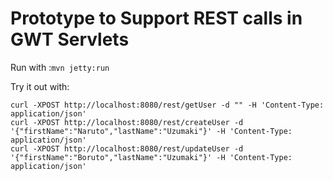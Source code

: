 # Prototype to Support REST calls in GWT Servlets

Run with :`mvn jetty:run`

Try it out with:

```shell 
curl -XPOST http://localhost:8080/rest/getUser -d "" -H 'Content-Type: application/json'
curl -XPOST http://localhost:8080/rest/createUser -d '{"firstName":"Naruto","lastName":"Uzumaki"}' -H 'Content-Type: application/json'
curl -XPOST http://localhost:8080/rest/updateUser -d '{"firstName":"Boruto","lastName":"Uzumaki"}' -H 'Content-Type: application/json'
```
